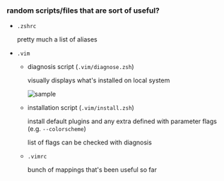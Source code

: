 ### random scripts/files that are sort of useful?


- `.zshrc`

  pretty much a list of aliases

- `.vim`
    - diagnosis script (`.vim/diagnose.zsh`)

      visually displays what's installed on local system

      ![sample](./docs/diagnosis.png "vim plugin analysis")

    - installation script (`.vim/install.zsh`)

      install default plugins and any extra defined with parameter flags (e.g. `--colorscheme`)

      list of flags can be checked with diagnosis

    - `.vimrc`

      bunch of mappings that's been useful so far
